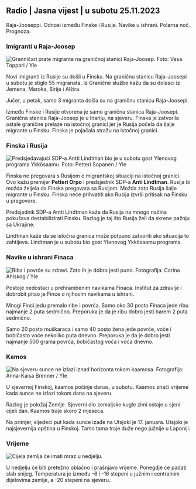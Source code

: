 ## Radio \| Jasna vijest \| u subotu 25.11.2023

Raja-Jooseppi. Odnosi između Finske i Rusije. Navike u ishrani. Polarna noć. Prognoza.

### Imigranti u Raja-Joosep

![Granničari prate migrante na graničnoj stanici Raja-Joosep. Foto: Vesa Toppari / Yle](https://images.cdn.yle.fi/image/upload/c_crop,h_2485,w_4434,x_0,y_0/ar_1.7777777777777777,c_fill,g_faces,h_6100/d_pr,q_auto:eco/f_auto/fl_lossy/v1700923049/39-12066516562050c25bf5)

Novi imigranti iz Rusije su došli u Finsku. Na graničnu stanicu Raja-Joosepi u subotu je stiglo 55 migranata. Iz Granične službe kažu da su dolasci iz Jemena, Maroka, Sirije i Alžira.

Jučer, u petak, samo 3 migranta došla su na graničnu stanicu Raja-Joosepi.

Između Finske i Rusije otvorena je samo granična stanica Raja-Joosepi. Granična stanica Raja-Joosep je u Inariju, na sjeveru. Finska je zatvorila ostale granične prelaze na istočnoj granici jer je Rusija počela da šalje migrante u Finsku. Finska je pojačala stražu na istočnoj granici.

### Finska i Rusija

![Predsjedavajući SDP-a Antti Lindtman bio je u subotu gost Ylenovog programa Ykkösaamu. Foto: Petteri Sopanen / Yle](https://images.cdn.yle.fi/image/upload/c_crop,h_2246,w_3994,x_0,y_219/ar_1.7777777777777777,c_fill,g_faces,h_1270,h_1270q_auto:eco/f_auto/fl_lossy/v1700900444/39-12065056561addd4a0a6)

Finska ne pregovara s Rusijom o migrantskoj situaciji na istočnoj granici. Ovo kažu premijer **Petteri Orpo** i predsjednik SDP-a **Anti Lindtman**. Rusija bi možda željela da Finska pregovara sa Rusijom. Možda zato Rusija šalje migrante u Finsku. Finska neće prihvatiti ako Rusija izvrši pritisak na Finsku u pregovore.

Predsjednik SDP-a Antti Lindtman kaže da Rusija na mnogo načina pokušava destabilizirati Finsku. Razlog je taj što Rusija želi da skrene pažnju sa Ukrajine.

Lindtman kaže da se istočna granica može potpuno zatvoriti ako situacija to zahtijeva. Lindtman je u subotu bio gost Ylenovog Ykkösaamu programa.

### Navike u ishrani Finaca

![Riba i povrće su zdravi. Zato ih je dobro jesti puno. Fotografija: Carina Ahlskog / Yle](https://images.cdn.yle.fi/image/upload/c_crop,h_2495,w_4437,x_987,y_765/ar_1.7777777777777777,c_fill,g_faces,wd_12_0,wd_6_0.q_auto:eco/f_auto/fl_lossy/v1693405582/39-116488464ef488e5f9cd)

Postoje nedostaci u prehrambenim navikama Finaca. Institut za zdravlje i dobrobit pitao je Fince o njihovim navikama u ishrani.

Mnogi Finci jedu premalo ribe i povrća. Samo oko 30 posto Finaca jede ribu najmanje 2 puta sedmično. Preporuka je da je ribu dobro jesti barem 2 puta sedmično.

Samo 20 posto muškaraca i samo 40 posto žena jede povrće, voće i bobičasto voće nekoliko puta dnevno. Preporuka je da je dobro jesti najmanje 500 grama povrća, bobičastog voća i voća dnevno.

### Kamos

![Na sjeveru sunce ne izlazi iznad horizonta tokom kaamosa. Fotografija: Anna-Kaisa Brenner / Yle](https://images.cdn.yle.fi/image/upload/c_crop,h_1944,w_3456,x_0,y_1025/ar_1.7777777777777777,c_fill,g2755,10_10_0/q_auto:eco/f_auto/fl_lossy/v1641653122/39-89980561d9a329301e9)

U sjevernoj Finskoj, kaamos počinje danas, u subotu. Kaamos znači vrijeme kada sunce ne izlazi tokom dana na sjeveru.

Razlog je položaj Zemlje. Sjeverni dio zemaljske kugle zimi ostaje u sjeni cijeli dan. Kaamos traje skoro 2 mjeseca.

Na primjer, sljedeći put kada sunce izađe na Utsjoki je 17. januara. Utsjoki je najsjevernija opština u Finskoj. Tamo tama traje duže nego južnije u Laponiji.

### Vrijeme

![Cijela zemlja će imati mraz u nedjelju.](https://images.cdn.yle.fi/image/upload/c_crop,h_1080,w_1919,x_0,y_0/ar_1.7777777777777777,c_fill,g_faces,h_620,h_670/dpr_1.0/q_auto:eco/f_auto/fl_lossy/v1700928265/39-120668565621aeb49ab4)

U nedjelju će biti pretežno oblačno i prašnjavo vrijeme. Ponegdje će padati slab snijeg. Temperatura je između -6 i -16 stepeni u južnim i centralnim dijelovima zemlje, a -20 stepeni na sjeveru.